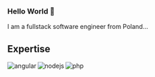 ### Hello World 👋
I am a fullstack software engineer from Poland...

## Expertise
<img align="left" alt="angular" src="https://img.shields.io/badge/angular%20-%2320232a.svg?&style=for-the-badge&logo=react&logoColor=%2361DAFB" />
<img align="left" alt="nodejs" src="https://img.shields.io/badge/node.js%20-%2343853D.svg?&style=for-the-badge&logo=node.js&logoColor=white" />
<img align="left" alt="php" src="https://img.shields.io/badge/php%20-%2343853D.svg?&style=for-the-badge&logo=node.js&logoColor=white" />
<br>
<br>
